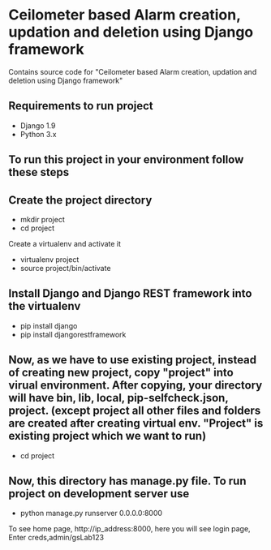 # Ceilometer based Alarm creation, updation and deletion using Django framework
Contains source code for "Ceilometer based Alarm creation, updation and deletion using Django framework"

Requirements to run project
-------
* Django 1.9
* Python 3.x

To run this project in your environment follow these steps
-------
Create the project directory
-------
* mkdir project
* cd project

Create a virtualenv and activate it
* virtualenv project
* source project/bin/activate 

Install Django and Django REST framework into the virtualenv
-----
* pip install django
* pip install djangorestframework

Now, as we have to use existing project, instead of creating new project, copy "project" into virual environment. After copying, your directory will have bin, lib, local, pip-selfcheck.json, project. (except project all other files and folders are created after creating virtual env. "Project" is existing project which we want to run)
----
* cd project

Now, this directory has manage.py file. To run project on development server use
----
* python manage.py runserver 0.0.0.0:8000

To see home page, http://ip_address:8000, here you will see login page, Enter creds,admin/gsLab123
